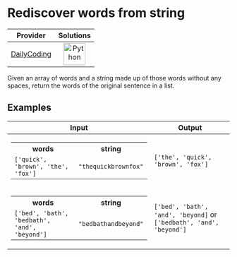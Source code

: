 # Rediscover words from string

<!-- INFO TABLE BEGIN -->

| Provider                                              | Solutions                                                                                                                                        |
| :---------------------------------------------------: | :----------------------------------------------------------------------------------------------------------------------------------------------: |
| [DailyCoding](../../../docs/providers/DailyCoding.md) | [<img src="https://res.cloudinary.com/rascaltwo/image/upload/v1631924087/python_xzdlti.svg" alt="Python" title="Python" width="50" />](solve.py) |

<!-- INFO TABLE END -->

Given an array of words and a string made up of those words without any spaces, return the words of the original sentence in a list.

## Examples

| Input                                                                                                                                             | Output                                                              |
| ------------------------------------------------------------------------------------------------------------------------------------------------- | ------------------------------------------------------------------- |
| <table><tr><th>words</th><th>string</th></tr><tr><td>`['quick', 'brown', 'the', 'fox']`</td><td>`"thequickbrownfox"`</td></tr></table>            | `['the', 'quick', 'brown', 'fox']`                                  |
| <table><tr><th>words</th><th>string</th></tr><tr><td>`['bed', 'bath', 'bedbath', 'and', 'beyond']`</td><td>`"bedbathandbeyond"`</td></tr></table> | `['bed', 'bath', 'and', 'beyond]` or `['bedbath', 'and', 'beyond']` |
